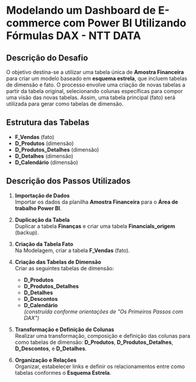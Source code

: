 # Modelando um Dashboard de E-commerce com Power BI Utilizando Fórmulas DAX - NTT DATA

## Descrição do Desafio

O objetivo destina-se a utilizar uma tabela única de **Amostra Financeira** para criar um modelo baseado em **esquema estrela**, que incluem tabelas de dimensão e fato. O processo envolve uma criação de novas tabelas a partir da tabela original, selecionando colunas específicas para compor uma visão das novas tabelas. Assim, uma tabela principal (fato) será utilizada para gerar como tabelas de dimensão.

## Estrutura das Tabelas

- **F_Vendas** (fato)
- **D_Produtos** (dimensão)
- **D_Produtos_Detalhes** (dimensão)
- **D_Detalhes** (dimensão)
- **D_Calendário** (dimensão)

## Descrição dos Passos Utilizados

1. **Importação de Dados**  
 Importar os dados da planilha **Amostra Financeira** para o **Área de trabalho Power BI**.

2. **Duplicação da Tabela**  
 Duplicar a tabela **Finanças** e criar uma tabela **Financials_origem** (backup).

3. **Criação da Tabela Fato**  
 Na Modelagem, criar a tabela **F_Vendas** (fato).

4. **Criação das Tabelas de Dimensão**  
 Criar as seguintes tabelas de dimensão:
   - **D_Produtos**
   - **D_Produtos_Detalhes**
   - **D_Detalhes**
   - **D_Descontos**
   - **D_Calendário**  
   *(construída conforme orientações de "Os Primeiros Passos com DAX")*

5. **Transformação e Definição de Colunas**  
 Realizar uma transformação, composição e definição das colunas para como tabelas de dimensão: **D_Produtos**, **D_Produtos_Detalhes**, **D_Descontos**, e **D_Detalhes**.

6. **Organização e Relações**  
 Organizar, estabelecer links e definir os relacionamentos entre como tabelas conformes o **Esquema Estrela**.
